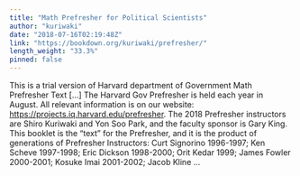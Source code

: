 ```yaml
---
title: "Math Prefresher for Political Scientists"
author: "kuriwaki"
date: "2018-07-16T02:19:48Z"
link: "https://bookdown.org/kuriwaki/prefresher/"
length_weight: "33.3%"
pinned: false
---
```


This is a trial version of Harvard department of Government Math Prefresher Text [...] The Harvard Gov Prefresher is held each year in August. All relevant information is on our website: https://projects.iq.harvard.edu/prefresher. The 2018 Prefresher instructors are Shiro Kuriwaki and Yon Soo Park, and the faculty sponsor is Gary King. This booklet is the “text” for the Prefresher, and it is the product of generations of Prefresher Instructors: Curt Signorino 1996-1997; Ken Scheve 1997-1998; Eric Dickson 1998-2000; Orit Kedar 1999; James Fowler 2000-2001; Kosuke Imai 2001-2002; Jacob Kline ...
